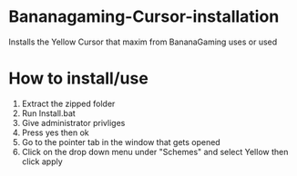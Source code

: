# Bananagaming-Cursor-installation
Installs the Yellow Cursor that maxim from BananaGaming uses or used

# How to install/use

1. Extract the zipped folder
2. Run Install.bat
3. Give administrator privliges
4. Press yes then ok
5. Go to the pointer tab in the window that gets opened
6. Click on the drop down menu under "Schemes" and select Yellow then click apply
